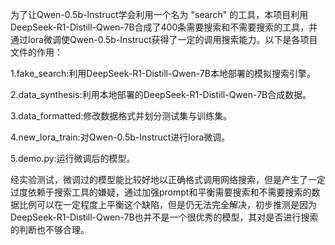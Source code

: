 为了让Qwen-0.5b-Instruct学会利用一个名为 "search" 的工具，本项目利用DeepSeek-R1-Distill-Qwen-7B合成了400条需要搜索和不需要搜索的工具，并通过lora微调使Qwen-0.5b-Instruct获得了一定的调用搜索能力。以下是各项目文件的作用：

1.fake_search:利用DeepSeek-R1-Distill-Qwen-7B本地部署的模拟搜索引擎。

2.data_synthesis:利用本地部署的DeepSeek-R1-Distill-Qwen-7B合成数据。

3.data_formatted:修改数据格式并划分测试集与训练集。

4.new_lora_train:对Qwen-0.5b-Instruct进行lora微调。

5.demo.py:运行微调后的模型。

经实验测试，微调过的模型能比较好地以正确格式调用网络搜索，但是产生了一定过度依赖于搜索工具的嫌疑，通过加强prompt和平衡需要搜索和不需要搜索的数据比例可以在一定程度上平衡这个缺陷，但是仍无法完全解决，初步推测是因为DeepSeek-R1-Distill-Qwen-7B也并不是一个很优秀的模型，其对是否进行搜索的判断也不够合理。

